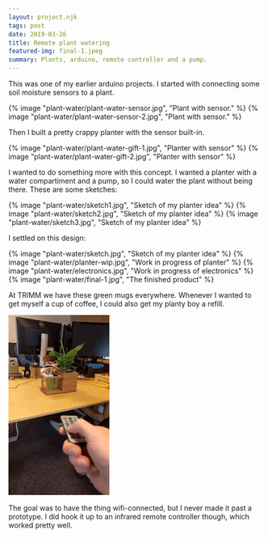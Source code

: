 ```yaml
---
layout: project.njk
tags: post
date: 2019-03-26
title: Remote plant watering
featured-img: final-1.jpeg
summary: Plants, arduino, remote controller and a pump.
---
```


This was one of my earlier arduino projects. I started with connecting some soil moisture sensors to a plant.

{% image "plant-water/plant-water-sensor.jpg", "Plant with sensor." %}
{% image "plant-water/plant-water-sensor-2.jpg", "Plant with sensor." %}

Then I built a pretty crappy planter with the sensor built-in.



{% image "plant-water/plant-water-gift-1.jpg", "Planter with sensor" %}
{% image "plant-water/plant-water-gift-2.jpg", "Planter with sensor" %}

I wanted to do something more with this concept. I wanted a planter with a water compartiment and a pump, so I could water the plant without being there. These are some sketches:

{% image "plant-water/sketch1.jpg", "Sketch of my planter idea" %}
{% image "plant-water/sketch2.jpg", "Sketch of my planter idea" %}
{% image "plant-water/sketch3.jpg", "Sketch of my planter idea" %}

I settled on this design:

{% image "plant-water/sketch.jpg", "Sketch of my planter idea" %}
{% image "plant-water/planter-wip.jpg", "Work in progress of planter" %}
{% image "plant-water/electronics.jpg", "Work in progress of electronics" %}
{% image "plant-water/final-1.jpg", "The finished product" %}

At TRIMM we have these green mugs everywhere. Whenever I wanted to get myself a cup of coffee, I could also get my planty boy a refill. 

![](/img/plant-water/VID_20190325_131418.gif)

The goal was to have the thing wifi-connected, but I never made it past a prototype. I did hook it up to an infrared remote controller though, which worked pretty well.














